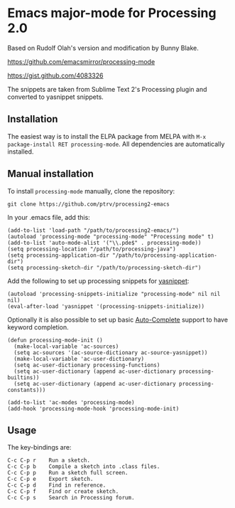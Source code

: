 # Emacs major-mode for Processing 2.0

Based on Rudolf Olah's version and modification by Bunny Blake.

https://github.com/emacsmirror/processing-mode

https://gist.github.com/4083326

The snippets are taken from Sublime Text 2's Processing plugin and converted to yasnippet snippets.

## Installation

The easiest way is to install the ELPA package from MELPA with `M-x
package-install RET processing-mode`. All dependencies are automatically
installed.

## Manual installation

To install `processing-mode` manually, clone the repository:

    git clone https://github.com/ptrv/processing2-emacs

In your .emacs file, add this:

    (add-to-list 'load-path "/path/to/processing2-emacs/")
    (autoload 'processing-mode "processing-mode" "Processing mode" t)
    (add-to-list 'auto-mode-alist '("\\.pde$" . processing-mode))
    (setq processing-location "/path/to/processing-java")
    (setq processing-application-dir "/path/to/processing-application-dir")
    (setq processing-sketch-dir "/path/to/processing-sketch-dir")

Add the following to set up processing snippets for [yasnippet][1]:

    (autoload 'processing-snippets-initialize "processing-mode" nil nil nil)
    (eval-after-load 'yasnippet '(processing-snippets-initialize))

Optionally it is also possible to set up basic [Auto-Complete][2]
support to have keyword completion.

    (defun processing-mode-init ()
      (make-local-variable 'ac-sources)
      (setq ac-sources '(ac-source-dictionary ac-source-yasnippet))
      (make-local-variable 'ac-user-dictionary)
      (setq ac-user-dictionary processing-functions)
      (setq ac-user-dictionary (append ac-user-dictionary processing-builtins))
      (setq ac-user-dictionary (append ac-user-dictionary processing-constants)))

    (add-to-list 'ac-modes 'processing-mode)
    (add-hook 'processing-mode-hook 'processing-mode-init)


[1]: https://github.com/capitaomorte/yasnippet
[2]: http://cx4a.org/software/auto-complete/

## Usage

The key-bindings are:

    C-c C-p r    Run a sketch.
    C-c C-p b    Compile a sketch into .class files.
    C-c C-p p    Run a sketch full screen.
    C-c C-p e    Export sketch.
    C-c C-p d    Find in reference.
    C-c C-p f    Find or create sketch.
    C-c C-p s    Search in Processing forum.
